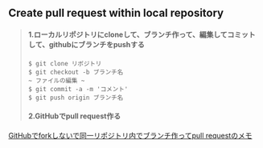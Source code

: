 ## Create pull request within local repository

> #### 1.ローカルリポジトリにcloneして、ブランチ作って、編集してコミットして、githubにブランチをpushする
>
> ```
> $ git clone リボジトリ
> $ git checkout -b ブランチ名
> ~ ファイルの編集 ~
> $ git commit -a -m 'コメント'
> $ git push origin ブランチ名
> ```
>
> #### 2.GitHubでpull request作る

[GitHubでforkしないで同一リポジトリ内でブランチ作ってpull requestのメモ](https://qiita.com/watarin/items/3b651996bd15aea19a12)
